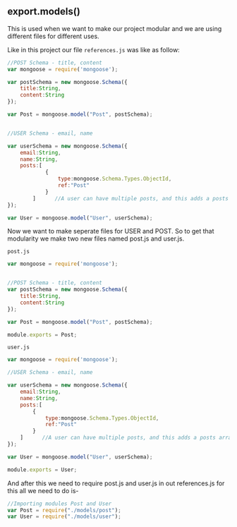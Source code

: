 ## export.models()

This is used  when we want to make our project modular and we are using different files for 
different uses.

Like in this project our file `references.js` was like as follow:
```js
//POST Schema - title, content
var mongoose = require('mongoose');

var postSchema = new mongoose.Schema({
    title:String,
    content:String
});

var Post = mongoose.model("Post", postSchema);


//USER Schema - email, name

var userSchema = new mongoose.Schema({
    email:String,
    name:String,
    posts:[
            {
                type:mongoose.Schema.Types.ObjectId,
                ref:"Post"
            }
        ]      //A user can have multiple posts, and this adds a posts array to userSchema
});

var User = mongoose.model("User", userSchema);
```

Now we want to make seperate files for USER and POST.
So to get that modularity we make two new files named post.js and user.js.

`post.js`
```js
var mongoose = require('mongoose');


//POST Schema - title, content
var postSchema = new mongoose.Schema({
    title:String,
    content:String
});

var Post = mongoose.model("Post", postSchema);

module.exports = Post;
```

`user.js`
```js
var mongoose = require('mongoose');

//USER Schema - email, name

var userSchema = new mongoose.Schema({
    email:String,
    name:String,
    posts:[
        {
            type:mongoose.Schema.Types.ObjectId,
            ref:"Post"
        }
    ]      //A user can have multiple posts, and this adds a posts array to userSchema
});

var User = mongoose.model("User", userSchema);

module.exports = User;
```

And after this we need to require post.js and user.js in out references.js for this all we need to do is-
```js
//Importing modules Post and User
var Post = require("./models/post");
var User = require("./models/user");
```
